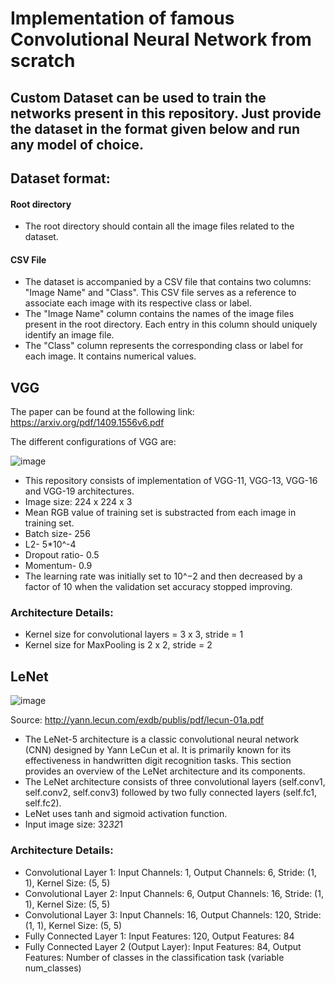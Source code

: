 # Implementation of famous Convolutional Neural Network from scratch

## Custom Dataset can be used to train the networks present in this repository. Just provide the dataset in the format given below and run any model of choice. 

## Dataset format:
#### Root directory
* The root directory should contain all the image files related to the dataset.
#### CSV File 
* The dataset is accompanied by a CSV file that contains two columns: "Image Name" and "Class". This CSV file serves as a reference to associate each image with its respective class or label.
* The "Image Name" column contains the names of the image files present in the root directory. Each entry in this column should uniquely identify an image file.
* The "Class" column represents the corresponding class or label for each image. It contains numerical values.

## VGG
The paper can be found at the following link: https://arxiv.org/pdf/1409.1556v6.pdf

The different configurations of VGG are:

![image](https://github.com/abhamedewar/classification_networks/assets/20626950/bc8ff19b-a23e-4142-a461-a8479ff2d8dd)

* This repository consists of implementation of VGG-11, VGG-13, VGG-16 and VGG-19 architectures.
* Image size: 224 x 224 x 3
* Mean RGB value of training set is substracted from each image in training set.
* Batch size- 256
* L2- 5*10^-4
* Dropout ratio- 0.5
* Momentum- 0.9
* The learning rate was initially set to 10^−2 and then decreased by a factor of 10 when the validation set accuracy stopped improving.

### Architecture Details:

* Kernel size for convolutional layers = 3 x 3, stride = 1
* Kernel size for MaxPooling is 2 x 2, stride = 2

## LeNet

![image](https://github.com/abhamedewar/classification_networks/assets/20626950/08e82682-092e-4266-9be4-51511c859637)

Source: http://yann.lecun.com/exdb/publis/pdf/lecun-01a.pdf

* The LeNet-5 architecture is a classic convolutional neural network (CNN) designed by Yann LeCun et al. It is primarily known for its effectiveness in handwritten digit recognition tasks. This section provides an overview of the LeNet architecture and its components.
* The LeNet architecture consists of three convolutional layers (self.conv1, self.conv2, self.conv3) followed by two fully connected layers (self.fc1, self.fc2).
* LeNet uses tanh and sigmoid activation function.
* Input image size: 32*32*1
  
### Architecture Details:

* Convolutional Layer 1: Input Channels: 1, Output Channels: 6, Stride: (1, 1), Kernel Size: (5, 5)
* Convolutional Layer 2: Input Channels: 6, Output Channels: 16, Stride: (1, 1), Kernel Size: (5, 5)
* Convolutional Layer 3: Input Channels: 16, Output Channels: 120, Stride: (1, 1), Kernel Size: (5, 5)
* Fully Connected Layer 1: Input Features: 120, Output Features: 84
* Fully Connected Layer 2 (Output Layer): Input Features: 84, Output Features: Number of classes in the classification task (variable num_classes)







